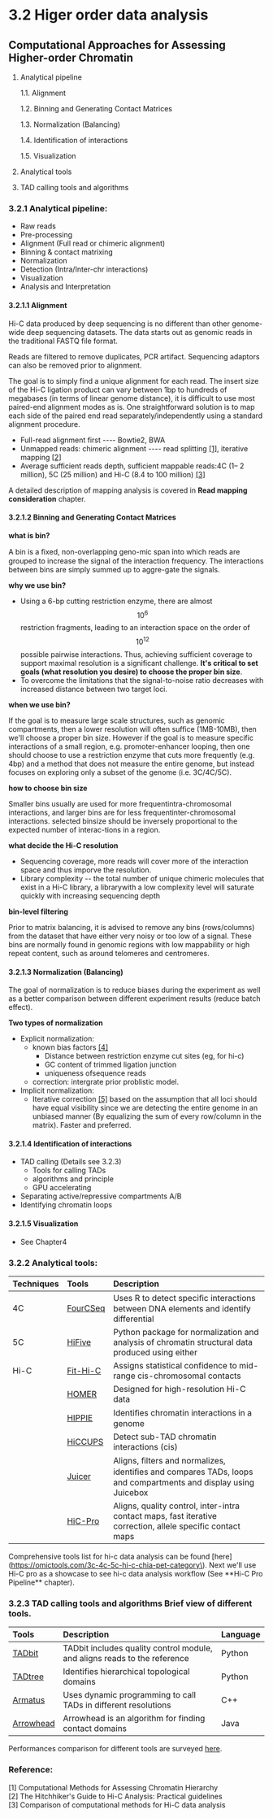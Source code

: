 # 3.2 Higer order data analysis

## Computational Approaches for Assessing Higher-order Chromatin

1. Analytical pipeline  


    1.1. Alignment  


    1.2. Binning and Generating Contact Matrices  


    1.3. Normalization \(Balancing\)  


    1.4. Identification of interactions  


    1.5. Visualization  

2. Analytical tools 
3. TAD calling tools and algorithms 

### 3.2.1 Analytical pipeline:

* Raw reads 
* Pre-processing 
* Alignment \(Full read or chimeric alignment\)
* Binning & contact matrixing
* Normalization
* Detection \(Intra/Inter-chr interactions\)
* Visualization
* Analysis and Interpretation

#### 3.2.1.1 Alignment

Hi-C data produced by deep sequencing is no different than other genome-wide deep sequencing datasets. The data starts out as genomic reads in the traditional FASTQ file format.

  
Reads are filtered to remove duplicates, PCR artifact. Sequencing adaptors can also be removed prior to alignment.

  
The goal is to simply find a unique alignment for each read. The insert size of the Hi-C ligation product can vary between 1bp to hundreds of megabases \(in terms of linear genome distance\), it is difficult to use most paired-end alignment modes as is. One straightforward solution is to map each side of the paired end read separately/independently using a standard alignment procedure.

* Full-read alignment first ---- Bowtie2, BWA
* Unmapped reads: chimeric alignment ---- read splitting [\[1\]](https://doi.org/10.1101/gr.161620.113), iterative mapping [\[2\]](https://doi.org/10.1038/nmeth.2148)
* Average sufficient reads depth, sufficient mappable reads:4C \(1– 2 million\), 5C \(25 million\) and Hi-C \(8.4 to 100 million\) [\[3\]](https://doi.org/10.1038/nrg3642)

A detailed description of mapping analysis is covered in **Read mapping consideration** chapter.

#### 3.2.1.2 Binning and Generating Contact Matrices

**what is bin?**

A bin is a ﬁxed, non-overlapping geno-mic span into which reads are grouped to increase the signal of the interaction frequency. The interactions between bins are simply summed up to aggre-gate the signals.

**why we use bin?**

* Using a 6-bp cutting restriction enzyme, there are almost $$10^6$$ restriction fragments, leading to an interaction space on the order of $$10^{12}$$ possible pairwise interactions. Thus, achieving sufficient coverage to support maximal resolution is a significant challenge. **It's critical to set goals \(what resolution you desire\) to choose the proper bin size**.
* To overcome the limitations that the signal-to-noise ratio decreases with increased distance between two target loci.

**when we use bin?**

If the goal is to measure large scale structures, such as genomic compartments, then a lower resolution will often suffice \(1MB-10MB\), then we'll choose a proper bin size. However if the goal is to measure specific interactions of a small region, e.g. promoter-enhancer looping, then one should choose to use a restriction enzyme that cuts more frequently \(e.g. 4bp\) and a method that does not measure the entire genome, but instead focuses on exploring only a subset of the genome \(i.e. 3C/4C/5C\).

**how to choose bin size**

Smaller bins usually are used for more frequentintra-chromosomal interactions, and larger bins are for less frequentinter-chromosomal interactions. selected binsize should be inversely proportional to the expected number of interac-tions in a region.

**what decide the Hi-C resolution**

* Sequencing coverage, more reads will cover more of the interaction space and thus imporve the resolution.
* Library complexity -- the total number of unique chimeric molecules that exist in a Hi-C library, a librarywith a low complexity level will saturate quickly with increasing sequencing depth

**bin-level filtering**

Prior to matrix balancing, it is advised to remove any bins \(rows/columns\) from the dataset that have either very noisy or too low of a signal. These bins are normally found in genomic regions with low mappability or high repeat content, such as around telomeres and centromeres.

#### 3.2.1.3 Normalization \(Balancing\)

The goal of normalization is to reduce biases during the experiment as well as a better comparison between different experiment results \(reduce batch effect\).

**Two types of normalization**

* Explicit normalization:
  * known bias factors [\[4\]](https://www.ncbi.nlm.nih.gov/pubmed/22001755)
    * Distance between restriction enzyme cut sites \(eg, for hi-c\)
    * GC content of trimmed ligation junction
    * uniqueness ofsequence reads
  * correction: intergrate prior problistic model.  
* Implicit normalization:
  * Iterative correction [\[5\]](https://doi.org/10.1038/nmeth.2148) based on the assumption that all loci should have equal visibility since we are detecting the entire genome in an unbiased manner \(By equalizing the sum of every row/column in the matrix\). Faster and preferred. 

#### 3.2.1.4 Identification of interactions

* TAD calling \(Details see 3.2.3\)
  * Tools for calling TADs 
  * algorithms and principle 
  * GPU accelerating 
* Separating active/repressive compartments A/B 
* Identifying chromatin loops

#### 3.2.1.5 Visualization

* See Chapter4 

### 3.2.2 Analytical tools:

| Techniques | Tools | Description |
| :--- | :--- | :--- |
| 4C | [FourCSeq](http://refhub.elsevier.com/S2001-0370%2817%2930093-4/rf9035) | Uses R to detect speciﬁc interactions between DNA elements and identify differential |
| 5C | [HiFive](https://genomebiology.biomedcentral.com/articles/10.1186/s13059-015-0806-y) | Python package for normalization and analysis of chromatin structural data produced using either |
| Hi-C | [Fit-Hi-C](https://genome.cshlp.org/content/24/6/999) | Assigns statistical confidence to mid-range cis-chromosomal contacts |
|  | [HOMER](http://homer.ucsd.edu/homer/) | Designed for high-resolution Hi-C data |
|  | [HIPPIE](https://www.nature.com/articles/ng.947) | Identiﬁes chromatin interactions in a genome |
|  | [HiCCUPS](https://www.sciencedirect.com/science/article/pii/S0092867414014974?via%3Dihub) | Detect sub-TAD chromatin interactions \(cis\) |
|  | [Juicer](https://www.sciencedirect.com/science/article/pii/S2405471216302198?via%3Dihub) | Aligns, ﬁlters and normalizes, identiﬁes and compares TADs, loops and compartments and display using Juicebox |
|  | [HiC-Pro](https://www.sciencedirect.com/science/article/pii/S2405471216302198?via%3Dihub) | Aligns, quality control, inter-intra contact maps, fast iterative correction, allele specific contact maps |

 Comprehensive tools list for hi-c data analysis can be found \[here\]\(https://omictools.com/3c-4c-5c-hi-c-chia-pet-category\). Next we'll use Hi-C pro as a showcase to see hi-c data analysis workflow \(See \*\*Hi-C Pro Pipeline\*\* chapter\). 

### 3.2.3 TAD calling tools and algorithms Brief view of different tools.

| Tools | Description | Language |
| :--- | :--- | :--- |
| [TADbit](http://journals.plos.org/ploscompbiol/article?id=10.1371/journal.pcbi.1005665) | TADbit includes quality control module, and aligns reads to the reference | Python |
| [TADtree](compbio.cs.brown.edu/projects/tadtree/) | Identifies hierarchical topological domains | Python |
| [Armatus](https://github.com/kingsfordgroup/armatus) | Uses dynamic programming to call TADs in different resolutions | C++ |
| [Arrowhead](https://github.com/theaidenlab/juicer/wiki/Arrowhead) | Arrowhead is an algorithm for finding contact domains | Java |

Performances comparison for different tools are surveyed [here](http://dx.doi.org/10.1038/nmeth.4325).



### Reference:

\[1\] Computational Methods for Assessing Chromatin Hierarchy  
\[2\] The Hitchhiker's Guide to Hi-C Analysis: Practical guidelines  
\[3\] Comparison of computational methods for Hi-C data analysis  


